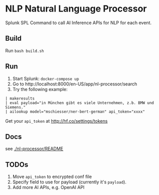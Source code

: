 # NLP Natural Language Processor

Splunk SPL Command to call AI Inference APIs for NLP for each event.

## Build

Run `bash build.sh`

## Run

1. Start Splunk: `docker-compose up`
2. Go to http://localhost:8000/en-US/app/nl-processor/search
3. Try the following example:

```
| makeresults
| eval payload="in München gibt es viele Unternehmen, z.b. BMW und Siemens."
| ailookup model="mschiesser/ner-bert-german" api_token="xxxx"
```

Get your `api_token` at http://hf.co/settings/tokens

## Docs

see [./nl-processor/README](./nl-processor/README)

## TODOs

1. Move `api_token` to encrypted conf file
2. Specify field to use for payload (currently it's `payload`).
3. Add more AI APIs, e.g. OpenAI API
